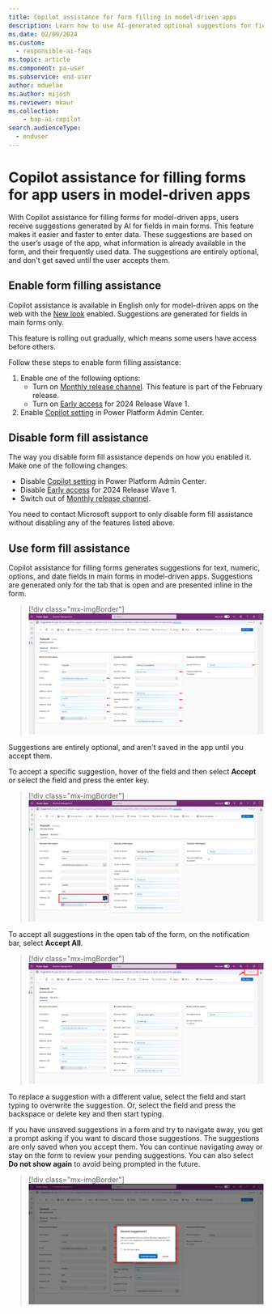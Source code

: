 ```yaml
---
title: Copilot assistance for form filling in model-driven apps 
description: Learn how to use AI-generated optional suggestions for fields in a form.
ms.date: 02/09/2024
ms.custom: 
  - responsible-ai-faqs
ms.topic: article
ms.component: pa-user
ms.subservice: end-user
author: mduelae
ms.author: mijosh
ms.reviewer: mkaur
ms.collection: 
    - bap-ai-copilot 
search.audienceType: 
  - enduser
---
```


# Copilot assistance for filling forms for app users in model-driven apps

With Copilot assistance for filling forms for model-driven apps, users receive suggestions generated by AI for fields in main forms. This feature makes it easier and faster to enter data. These suggestions are based on the user’s usage of the app, what information is already available in the form, and their frequently used data. The suggestions are entirely optional, and don't get saved until the user accepts them. 

## Enable form filling assistance

Copilot assistance is available in English only for model-driven apps on the web with the [New look](modern-fluent-design.md) enabled. Suggestions are generated for fields in main forms only. 

This feature is rolling out gradually, which means some users have access before others.

Follow these steps to enable form filling assistance: 

1. Enable one of the following options: 
   - Turn on [Monthly release channel](../maker/model-driven-apps/channel-change.md). This feature is part of the February release.
   - Turn on [Early access](/power-platform/admin/opt-in-early-access-updates) for 2024 Release Wave 1. 
2. Enable [Copilot setting](../maker/model-driven-apps/add-ai-copilot.md#enable-copilot-for-model-driven-apps-feature-for-your-environment) in Power Platform Admin Center.

## Disable form fill assistance

The way you disable form fill assistance depends on how you enabled it. Make one of the following changes:

- Disable [Copilot setting](../maker/model-driven-apps/add-ai-copilot.md#enable-copilot-for-model-driven-apps-feature-for-your-environment) in Power Platform Admin Center. 
- Disable [Early access](/power-platform/admin/opt-in-early-access-updates) for 2024 Release Wave 1.
- Switch out of [Monthly release channel](../maker/model-driven-apps/channel-change.md).

You need to contact Microsoft support to only disable form fill assistance without disabling any of the features listed above.

## Use form fill assistance 

Copilot assistance for filling forms generates suggestions for text, numeric, options, and date fields in main forms in model-driven apps. Suggestions are generated only for the tab that is open and are presented inline in the form. 

> [!div class="mx-imgBorder"] 
> ![Form fill suggestions](media/formfill_suggestions.png "Form fill suggestions")

Suggestions are entirely optional, and aren't saved in the app until you accept them. 

To accept a specific suggestion, hover of the field and then select **Accept** or select the field and press the enter key. 

> [!div class="mx-imgBorder"] 
> ![Accept a specific form fill suggestion](media/formfill_acceptone.png "Accept a specific form fill suggestion")

To accept all suggestions in the open tab of the form, on the notification bar, select **Accept All**.

> [!div class="mx-imgBorder"] 
> ![Accept all form fill suggestions](media/formfill_acceptall.png "Accept all form fill suggestions")

To replace a suggestion with a different value, select the field and start typing to overwrite the suggestion. Or, select the field and press the backspace or delete key and then start typing. 

If you have unsaved suggestions in a form and try to navigate away, you get a prompt asking if you want to discard those suggestions. The suggestions are only saved when you accept them. You can continue navigating away or stay on the form to review your pending suggestions. You can also select **Do not show again** to avoid being prompted in the future.

> [!div class="mx-imgBorder"] 
> ![Discard suggestions](media/formfill_discard.png "Discard suggestions")
